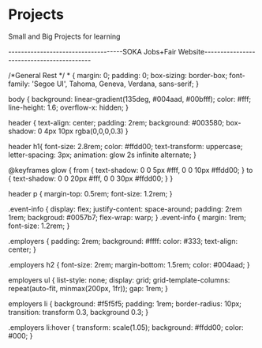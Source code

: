 # Projects
Small and Big Projects for learning

------------------------------------SOKA Jobs+Fair Website------------------------------------------ 
<!DOCTYPE html>
<html lang="en">
<head>
  <meta charset="UTF-8" />
  <meta name="viewport" content="width=device-width, initial-scale=1.0" />
  <title>Soka JOBS+ Fair</title>
/*General Rest */
* {
  margin: 0;
  padding: 0;
  box-sizing: border-box;
  font-family: 'Segoe UI', Tahoma, Geneva, Verdana, sans-serif;
}

body {
  background: linear-gradient(135deg, #004aad, #00bfff);
  color: #fff;
  line-height: 1.6;
  overflow-x: hidden;
}

header {
  text-align: center;
  padding: 2rem;
  background: #003580; 
  box-shadow: 0 4px 10px rgba(0,0,0,0.3)
}

header h1{
    font-size: 2.8rem;
    color: #ffdd00;
    text-transform: uppercase;
    letter-spacing: 3px;
    animation: glow 2s infinite alternate;
}

@keyframes glow {
    from { text-shadow: 0 0 5px #fff, 0 0 10px #ffdd00; }
    to { text-shadow: 0 0 20px #fff, 0 0 30px #ffdd00; }
}

header p {
    margin-top: 0.5rem;
    font-size: 1.2rem;
}

.event-info {
    display: flex; 
    justify-content: space-around;
    padding: 2rem 1rem;
    backgroud: #0057b7;
    flex-wrap: warp;
}
.event-info {
    margin: 1rem;
    font-size: 1.2rem;
}

.employers {
    padding: 2rem;
    background: #ffff:
    color: #333;
    text-align: center;
}

.employers h2 {
    font-size: 2rem;
    margin-bottom: 1.5rem;
    color: #004aad;
}

employers ul {
    list-style: none;
    display: grid;
    grid-template-columns: repeat(auto-fit, minmax(200px, 1fr));
    gap: 1rem;
}

employers li {
    background: #f5f5f5; 
    padding: 1rem;
    border-radius: 10px;
    transition: transform 0.3, background 0.3;
}

.employers li:hover {
    transform: scale(1.05);
    background: #ffdd00;
    color: #000;
}















































































































































































